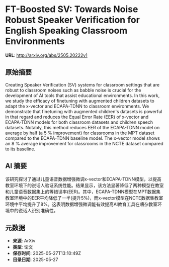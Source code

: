 # FT-Boosted SV: Towards Noise Robust Speaker Verification for English Speaking Classroom Environments

**URL**: http://arxiv.org/abs/2505.20222v1

## 原始摘要

Creating Speaker Verification (SV) systems for classroom settings that are
robust to classroom noises such as babble noise is crucial for the development
of AI tools that assist educational environments. In this work, we study the
efficacy of finetuning with augmented children datasets to adapt the x-vector
and ECAPA-TDNN to classroom environments. We demonstrate that finetuning with
augmented children's datasets is powerful in that regard and reduces the Equal
Error Rate (EER) of x-vector and ECAPA-TDNN models for both classroom datasets
and children speech datasets. Notably, this method reduces EER of the
ECAPA-TDNN model on average by half (a 5 % improvement) for classrooms in the
MPT dataset compared to the ECAPA-TDNN baseline model. The x-vector model shows
an 8 % average improvement for classrooms in the NCTE dataset compared to its
baseline.


## AI 摘要

该研究探讨了通过儿童语音数据增强微调x-vector和ECAPA-TDNN模型，以提高教室环境下的说话人验证系统性能。结果显示，该方法显著降低了两种模型在教室和儿童语音数据集上的等错误率(EER)。其中，ECAPA-TDNN模型在MPT数据集教室环境中的EER平均降低了一半(提升5%)，而x-vector模型在NCTE数据集教室环境中平均提升了8%。这表明数据增强微调能有效提高AI教育工具在嘈杂教室环境中的说话人识别准确性。

## 元数据

- **来源**: ArXiv
- **类型**: 论文
- **保存时间**: 2025-05-27T13:10:49Z
- **目录日期**: 2025-05-27
